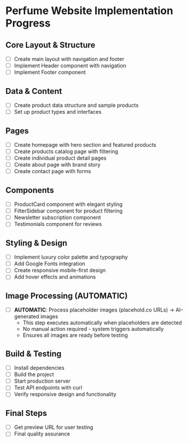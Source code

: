 # Perfume Website Implementation Progress

## Core Layout & Structure
- [ ] Create main layout with navigation and footer
- [ ] Implement Header component with navigation
- [ ] Implement Footer component

## Data & Content
- [ ] Create product data structure and sample products
- [ ] Set up product types and interfaces

## Pages
- [ ] Create homepage with hero section and featured products
- [ ] Create products catalog page with filtering
- [ ] Create individual product detail pages
- [ ] Create about page with brand story
- [ ] Create contact page with forms

## Components
- [ ] ProductCard component with elegant styling
- [ ] FilterSidebar component for product filtering
- [ ] Newsletter subscription component
- [ ] Testimonials component for reviews

## Styling & Design
- [ ] Implement luxury color palette and typography
- [ ] Add Google Fonts integration
- [ ] Create responsive mobile-first design
- [ ] Add hover effects and animations

## Image Processing (AUTOMATIC)
- [ ] **AUTOMATIC**: Process placeholder images (placehold.co URLs) → AI-generated images
  - This step executes automatically when placeholders are detected
  - No manual action required - system triggers automatically
  - Ensures all images are ready before testing

## Build & Testing
- [ ] Install dependencies
- [ ] Build the project
- [ ] Start production server
- [ ] Test API endpoints with curl
- [ ] Verify responsive design and functionality

## Final Steps
- [ ] Get preview URL for user testing
- [ ] Final quality assurance